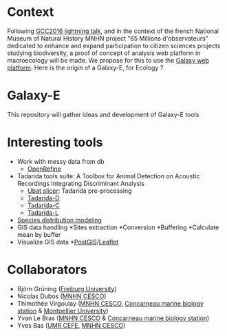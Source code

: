 # Context
Following [GCC2016 lightning talk](https://gcc16.sched.com/event/7Zgd/65-millions-of-observers "65 millions of observers"), and in the context of the french National Museum of Natural History MNHN project "65 Millions d'observateurs" dedicated to enhance and expand participation to citizen sciences projects studying biodiversity, a proof of concept of analysis web platform in macroecology will be made. We propose for this to use the [Galaxy web platform](https://github.com/galaxyproject/galaxy). Here is the origin of a Galaxy-E, for Ecology ?

# Galaxy-E
This repository will gather ideas and development of Galaxy-E tools 

# Interesting tools
* Work with messy data from db
	* [OpenRefine](http://openrefine.org/)
* Tadarida tools suite: A Toolbox for Animal Detection on Acoustic Recordings Integrating Discriminant Analysis
	* [Ubat slicer](https://github.com/mont29/ubat/): Tadarida pre-processing
	* [Tadarida-D](https://github.com/YvesBas/Tadarida-D)
	* [Tadarida-C](https://github.com/YvesBas/Tadarida-C)
	* [Tadarida-L](https://github.com/YvesBas/Tadarida-L)
* [Species distribution modeling](https://cran.r-project.org/web/packages/dismo/vignettes/sdm.pdf)
* GIS data handling
	*Sites extraction
	*Conversion
	*Buffering
	*Calculate mean by buffer
* Visualize GIS data
	*[PostGIS](http://www.postgis.net/)/[Leaflet](http://leafletjs.com/)


# Collaborators

* Björn Grüning ([Freiburg University](http://www.bioinf.uni-freiburg.de/Galaxy/))
* Nicolas Dubos ([MNHN CESCO](http://cesco.mnhn.fr/user/123))
* Thimothée Virgoulay ([MNHN CESCO](http://cesco.mnhn.fr/), [Concarneau marine biology station](http://concarneau.mnhn.fr/) & [Montpellier University](https://sns.edu.umontpellier.fr/master-sciences-numerique-pour-la-sante-montpellier/bcd/))
* Yvan Le Bras ([MNHN CESCO](http://cesco.mnhn.fr/) & [Concarneau marine biology station](http://concarneau.mnhn.fr/))
* Yves Bas ([UMR CEFE](http://www.cefe.cnrs.fr/fr/recherche/bc/dpb/868-v/2827-yves-bas), [MNHN CESCO](http://cesco.mnhn.fr/))
